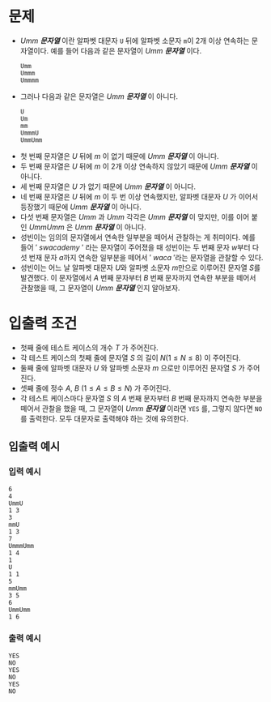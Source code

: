 # 문제
* $Umm$ **_문자열_** 이란 알파벳 대문자 `U` 뒤에 알파벳 소문자 `m`이 2개 이상 연속하는 문자열이다. 예를 들어 다음과 같은 문자열이 $Umm$ **_문자열_** 이다.
  ```
  Umm
  Ummm
  Ummmm
  ```
* 그러나 다음과 같은 문자열은 $Umm$ **_문자열_** 이 아니다.
  ```
  U
  Um
  mm
  UmmmU
  UmmUmm
  ```
* 첫 번째 문자열은 $U$ 뒤에 $m$ 이 없기 때문에 $Umm$ **_문자열_** 이 아니다.
* 두 번째 문자열은 $U$ 뒤에 $m$ 이 2개 이상 연속하지 않았기 때문에 $Umm$ **_문자열_** 이 아니다.
* 세 번째 문자열은 $U$ 가 없기 때문에 $Umm$ **_문자열_** 이 아니다.
* 네 번째 문자열은 $U$ 뒤에 $m$ 이 두 번 이상 연속했지만, 알파벳 대문자 $U$ 가 이어서 등장했기 때문에 $Umm$ **_문자열_** 이 아니다.
* 다섯 번째 문자열은 $Umm$ 과 $Umm$ 각각은 $Umm$ **_문자열_** 이 맞지만, 이를 이어 붙인 $UmmUmm$ 은 $Umm$ **_문자열_** 이 아니다.
* 성빈이는 임의의 문자열에서 연속한 일부분을 떼어서 관찰하는 게 취미이다. 예를 들어 $'\ swacademy\ '$ 라는 문자열이 주어졌을 때 성빈이는 두 번째 문자 $w$부터 다섯 번재 문자 $a$까지 연속한 일부분을 떼어서 $'\ waca\ '$라는 문자열을 관찰할 수 있다.
* 성빈이는 어느 날 알파벳 대문자 $U$와 알파벳 소문자 $m$만으로 이루어진 문자열 $S$를 발견했다. 이 문자열에서 $A$ 번째 문자부터 $B$ 번째 문자까지 연속한 부분을 떼어서 관찰했을 때, 그 문자열이 $Umm$ **_문자열_** 인지 알아보자.
   
# 입출력 조건
* 첫째 줄에 테스트 케이스의 개수 $T$ 가 주어진다.
* 각 테스트 케이스의 첫째 줄에 문자열 $S$ 의 길이 $N(1\le N\le 8)$ 이 주어진다.
* 둘째 줄에 알파벳 대문자 $U$ 와 알파벳 소문자 $m$ 으로만 이루어진 문자열 $S$ 가 주어진다.
* 셋째 줄에 정수 $A,\ B\ (1\le A\le B\le N)$ 가 주어진다.
* 각 테스트 케이스마다 문자열 $S$ 의 $A$ 번째 문자부터 $B$ 번째 문자까지 연속한 부분을 떼어서 관찰을 했을 때, 그 문자열이 $Umm$ **_문자열_** 이라면 `YES` 를, 그렇지 않다면 `NO` 를 출력한다. 모두 대문자로 출력해야 하는 것에 유의한다.
   
## 입출력 예시
### 입력 예시
```
6
4
UmmU
1 3
3
mmU
1 3
7
UmmmUmm
1 4
1
U
1 1
5
mmUmm
3 5
6
UmmUmm
1 6
```
### 출력 예시
```
YES
NO
YES
NO
YES
NO
```
